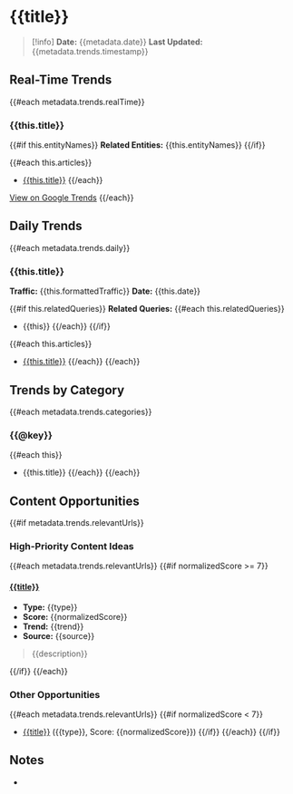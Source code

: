 # {{title}}

> [!info]
> **Date:** {{metadata.date}}
> **Last Updated:** {{metadata.trends.timestamp}}

## Real-Time Trends

{{#each metadata.trends.realTime}}
### {{this.title}}
{{#if this.entityNames}}
**Related Entities:** {{this.entityNames}}
{{/if}}

{{#each this.articles}}
- [{{this.title}}]({{this.url}})
{{/each}}

[View on Google Trends]({{this.shareUrl}})
{{/each}}

## Daily Trends

{{#each metadata.trends.daily}}
### {{this.title}}
**Traffic:** {{this.formattedTraffic}}
**Date:** {{this.date}}

{{#if this.relatedQueries}}
**Related Queries:**
{{#each this.relatedQueries}}
- {{this}}
{{/each}}
{{/if}}

{{#each this.articles}}
- [{{this.title}}]({{this.url}})
{{/each}}
{{/each}}

## Trends by Category

{{#each metadata.trends.categories}}
### {{@key}}
{{#each this}}
- {{this.title}}
{{/each}}
{{/each}}

## Content Opportunities

{{#if metadata.trends.relevantUrls}}
### High-Priority Content Ideas
{{#each metadata.trends.relevantUrls}}
{{#if normalizedScore >= 7}}
#### [{{title}}]({{url}})
- **Type:** {{type}}
- **Score:** {{normalizedScore}}
- **Trend:** {{trend}}
- **Source:** {{source}}

> {{description}}

{{/if}}
{{/each}}

### Other Opportunities
{{#each metadata.trends.relevantUrls}}
{{#if normalizedScore < 7}}
- [{{title}}]({{url}}) ({{type}}, Score: {{normalizedScore}})
{{/if}}
{{/each}}
{{/if}}

## Notes
-